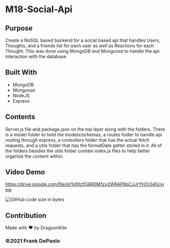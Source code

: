 # M18-Social-Api

## Purpose
Create a NoSQL based backend for a social based api that handles Users, Thoughts, and a friends list for each user as well as Reactions for each Thought. This was done using MongoDB and Mongoose to handle the api interaction with the database.

## Built With
* MongoDB
* Mongoose
* NodeJS
* Express

## Contents
Server.js file and package.json on the top layer along with the folders. There is a model folder to hold the models/schemas, a routes folder to handle api routing through express, a controllers folder that has the actual fetch requests, and a utils folder that has the formatDate getter stored in it. All of the folders besides the utils folder contain index.js files to help better organize the content within. 

## Video Demo
https://drive.google.com/file/d/1q5fcfOj8R0M1zv2W6AP6pCJJrYH7c04G/view

![GitHub code size in bytes](https://img.shields.io/github/languages/code-size/DragoonKite/m18-social-api)

## Contribution
Made with ❤️ by DragoonKite

### ©️2021 Frank DePaolo
